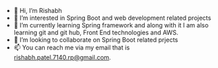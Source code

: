- 👋 Hi, I’m Rishabh
- 👀 I’m interested in Spring Boot and web development related projects
- 🌱 I’m currently learning Spring framework and along with it I am also learning git and git hub, Front End technologies and AWS.
- 💞️ I’m looking to collaborate on Spring Boot related prjects
- 📫 You can reach me via my email that is rishabh.patel.7140.rp@gmail.com.
